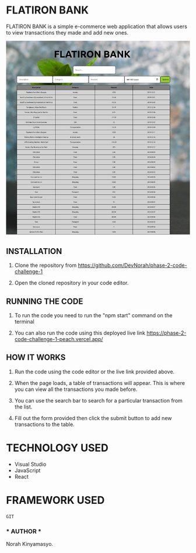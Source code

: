 # FLATIRON BANK

FLATIRON BANK is a simple e-commerce web application that allows users to view transactions they made and add new ones.


![screenshot](src/images/FLATIRON%20BANK.png)

## INSTALLATION

1. Clone the repository from https://github.com/DevNorah/phase-2-code-challenge-1

2. Open the cloned repository in your code editor.

## RUNNING THE CODE

1. To run the code you need to run the "npm start" command on the terminal

3. You can also run the code using this deployed live link https://phase-2-code-challenge-1-peach.vercel.app/


## HOW IT WORKS

1. Run the code using the code editor or the live link provided above.

2. When the page loads, a table of transactions will appear. This is where you can view all the transactions you made before.

3. You can use the search bar to search for a particular transaction from the list.

4. Fill out the form provided then click the submit button to add new transactions to the table.


# TECHNOLOGY USED
* Visual Studio 
* JavaScript 
* React


# FRAMEWORK USED
    GIT

### * AUTHOR *
Norah Kinyamasyo.
